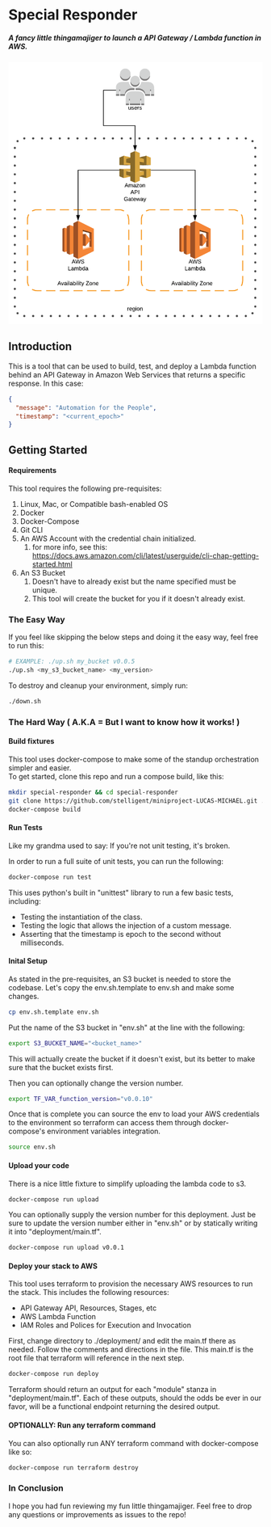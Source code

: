 # Special Responder
##### A fancy little thingamajiger to launch a API Gateway / Lambda function in AWS.

![arch](docs/aws-arch.png)

## Introduction

This is a tool that can be used to build, test, and deploy a Lambda function
 behind an API Gateway in Amazon Web Services that returns a specific response.  In this case:
 
```json
{
  "message": "Automation for the People",
  "timestamp": "<current_epoch>"
}
```

## Getting Started

#### Requirements

This tool requires the following pre-requisites:

1. Linux, Mac, or Compatible bash-enabled OS
1. Docker
1. Docker-Compose
1. Git CLI
1. An AWS Account with the credential chain initialized.
    1. for more info, see this: https://docs.aws.amazon.com/cli/latest/userguide/cli-chap-getting-started.html
1. An S3 Bucket
    1. Doesn't have to already exist but the name specified must be unique.
    1. This tool will create the bucket for you if it doesn't already exist.

### The Easy Way

If you feel like skipping the below steps and doing it the easy way, feel free to run this:

```bash
# EXAMPLE: ./up.sh my_bucket v0.0.5
./up.sh <my_s3_bucket_name> <my_version>
```

To destroy and cleanup your environment, simply run:

```bash
./down.sh
```

### The Hard Way ( A.K.A = But I want to know how it works! )

#### Build fixtures

This tool uses docker-compose to make some of the standup orchestration simpler and easier.  
To get started, clone this repo and run a compose build, like this:

```bash
mkdir special-responder && cd special-responder
git clone https://github.com/stelligent/miniproject-LUCAS-MICHAEL.git .
docker-compose build
```

#### Run Tests

Like my grandma used to say: If you're not unit testing, it's broken.

In order to run a full suite of unit tests, you can run the following:

```bash
docker-compose run test
```

This uses python's built in "unittest" library to run a few basic tests, including:

* Testing the instantiation of the class.
* Testing the logic that allows the injection of a custom message.
* Asserting that the timestamp is epoch to the second without milliseconds.

#### Inital Setup

As stated in the pre-requisites, an S3 bucket is needed to store the codebase.  Let's copy 
the env.sh.template to env.sh and make some changes.  

```bash
cp env.sh.template env.sh
```

Put the name of the S3 bucket in "env.sh" at the line with the following:

```bash
export S3_BUCKET_NAME="<bucket_name>"
```

This will actually create the bucket if it doesn't exist, but its better to make sure that the 
bucket exists first.

Then you can optionally change the version number.

```bash
export TF_VAR_function_version="v0.0.10"
```

Once that is complete you can source the env to load your AWS credentials to the environment so 
terraform can access them through docker-compose's environment variables integration.

```bash
source env.sh
```

#### Upload your code

There is a nice little fixture to simplify uploading the lambda code to s3.

```bash
docker-compose run upload
```
You can optionally supply the version number for this deployment.  Just be sure to update the version number 
either in "env.sh" or by statically writing it into "deployment/main.tf".
```bash
docker-compose run upload v0.0.1
```

#### Deploy your stack to AWS

This tool uses terraform to provision the necessary AWS resources to run the stack.  This includes the 
following resources:

* API Gateway API, Resources, Stages, etc
* AWS Lambda Function
* IAM Roles and Polices for Execution and Invocation

First, change directory to ./deployment/ and edit the main.tf there as needed.  Follow the 
comments and directions in the file.  This main.tf is the root file that terraform will reference 
in the next step.

```bash
docker-compose run deploy
```

Terraform should return an output for each "module" stanza in "deployment/main.tf".  Each of these outputs, 
should the odds be ever in our favor, will be a functional endpoint returning the desired output.

#### OPTIONALLY: Run any terraform command

You can also optionally run ANY terraform command with docker-compose like so:

```bash
docker-compose run terraform destroy
```

### In Conclusion

I hope you had fun reviewing my fun little thingamajiger.  Feel free to drop any questions or improvements as 
issues to the repo!
